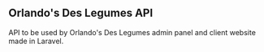 ## Orlando's Des Legumes API
API to be used by Orlando's Des Legumes admin panel and client website made in Laravel.
